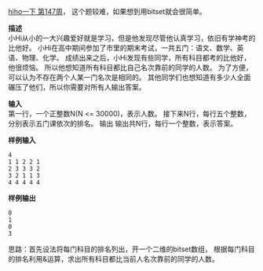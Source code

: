 
[hiho一下 第147周](https://hihocoder.com/contest/hiho147/problem/1)，
这个题较难，如果想到用bitset就会很简单。

**描述**  
小Hi从小的一大兴趣爱好就是学习，但是他发现尽管他认真学习，依旧有学神考的比他好。
小Hi在高中期间参加了市里的期末考试，一共五门：语文、数学、英语、物理、化学。
成绩出来之后，小Hi发现有些同学，所有科目都考的比他好，他很烦恼。
所以他想知道所有科目都比自己名次靠前的同学的人数。
为了方便，可以认为不存在两个人某一门名次是相同的。
其他同学们也想知道有多少人全面碾压了他们，所以你需要对所有人输出答案。

**输入**  
第一行，一个正整数N(N <= 30000)，表示人数。
接下来N行，每行五个整数，分别表示五门课依次的排名。
输出
输出共N行，每行一个整数，表示答案。

**样例输入**
```
4
1 1 2 2 1
2 3 3 3 2
3 2 1 1 3
4 4 4 4 4
```

**样例输出**
```
0
1
0
3
```

思路：首先设法将每门科目的排名列出，开一个二维的bitset数组，
根据每门科目的排名利用&运算，求出所有科目都比当前人名次靠前的同学的人数。
